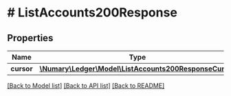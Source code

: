 # # ListAccounts200Response

## Properties

Name | Type | Description | Notes
------------ | ------------- | ------------- | -------------
**cursor** | [**\Numary\Ledger\Model\ListAccounts200ResponseCursor**](ListAccounts200ResponseCursor.md) |  |

[[Back to Model list]](../../README.md#models) [[Back to API list]](../../README.md#endpoints) [[Back to README]](../../README.md)

